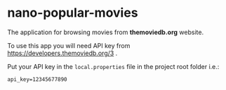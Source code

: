 # nano-popular-movies
The application for browsing movies from **themoviedb.org** website.  

To use this app you will need API key from
https://developers.themoviedb.org/3 .
    
Put your API key in the `local.properties` file in the project root folder i.e.:

    api_key=12345677890
